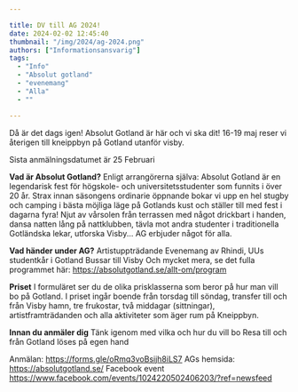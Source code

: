 ```yaml
---

title: DV till AG 2024!
date: 2024-02-02 12:45:40
thumbnail: "/img/2024/ag-2024.png"
authors: ["Informationsansvarig"]
tags: 
  - "Info"
  - "Absolut gotland"
  - "evenemang"
  - "Alla"
  - ""

---
```

Då är det dags igen! Absolut Gotland är här och vi ska dit! 16-19 maj reser vi återigen till kneippbyn på Gotland utanför visby.

Sista anmälningsdatumet är 25 Februari 

**Vad är Absolut Gotland?**
Enligt arrangörerna själva: Absolut Gotland är en legendarisk fest för högskole- och universitetsstudenter som funnits i över 20 år. Strax innan säsongens ordinarie öppnande bokar vi upp en hel stugby och camping i bästa möjliga läge på Gotlands kust och ställer till med fest i dagarna fyra! Njut av vårsolen från terrassen med något drickbart i handen, dansa natten lång på nattklubben, tävla mot andra studenter i traditionella Gotländska lekar, utforska Visby... AG erbjuder något för alla.


**Vad händer under AG?**
Artistuppträdande
Evenemang av Rhindi, UUs studentkår i Gotland
Bussar till Visby
Och mycket mera, se det fulla programmet här: https://absolutgotland.se/allt-om/program

**Priset**
I formuläret ser du de olika prisklasserna som beror på hur man vill bo på Gotland. I priset ingår boende från torsdag till söndag, transfer till och från Visby hamn, tre frukostar, två middagar (sittningar), artistframträdanden och alla aktiviteter som äger rum på Kneippbyn.

**Innan du anmäler dig**
Tänk igenom med vilka och hur du vill bo
Resa till och från Gotland löses på egen hand

Anmälan: https://forms.gle/oRmq3voBsijh8iLS7
AGs hemsida: https://absolutgotland.se/
Facebook event https://www.facebook.com/events/1024220502406203/?ref=newsfeed
